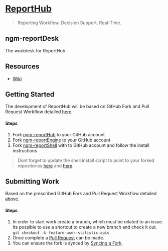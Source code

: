 # [ReportHub](http://reporthub.immap.org)

> Reporting Workflow. Decision Support. Real-Time.

## ngm-reportDesk
The workdesk for ReportHub

## Resources
* [Wiki](https://github.com/pfitzpaddy/ngm-reportDesk/wiki)

## Getting Started

The development of ReportHub will be based on GitHub Fork and Pull Request Workflow detailed [here](https://gist.github.com/Chaser324/ce0505fbed06b947d962)

#### Steps 
  1. Fork [ngm-reportHub](https://github.com/pfitzpaddy/ngm-reportHub) to your GitHub account
  2. Fork [ngm-reportEngine](https://github.com/pfitzpaddy/ngm-reportEngine) to your GitHub account
  3. Fork [ngm-reportShell](https://github.com/pfitzpaddy/ngm-reportShell) with to GitHub account and follow the install instructions
    
> Dont forget to update the shell install script to point to your forked repositories [here](https://github.com/pfitzpaddy/ngm-reportShell/blob/master/ngm-reporthub.shell.build.sh#L163) and [here](https://github.com/pfitzpaddy/ngm-reportShell/blob/master/ngm-reporthub.shell.build.sh#L182).

## Submitting Work

Based on the prescribed GitHub Fork and Pull Request Workflow detailed [above](https://gist.github.com/Chaser324/ce0505fbed06b947d962).

#### Steps 

  1. In order to start work create a branch, which must be related to an issue. Its possible to use a shortcut to create a new branch and check it out.
  `git checkout -b feature-user-statistic-apis`
  2. Once complete a [Pull Request](https://help.github.com/articles/about-pull-requests/) can be made.
  3. You can ensure the fork is synced by [Syncing a Fork](https://help.github.com/articles/syncing-a-fork/).
